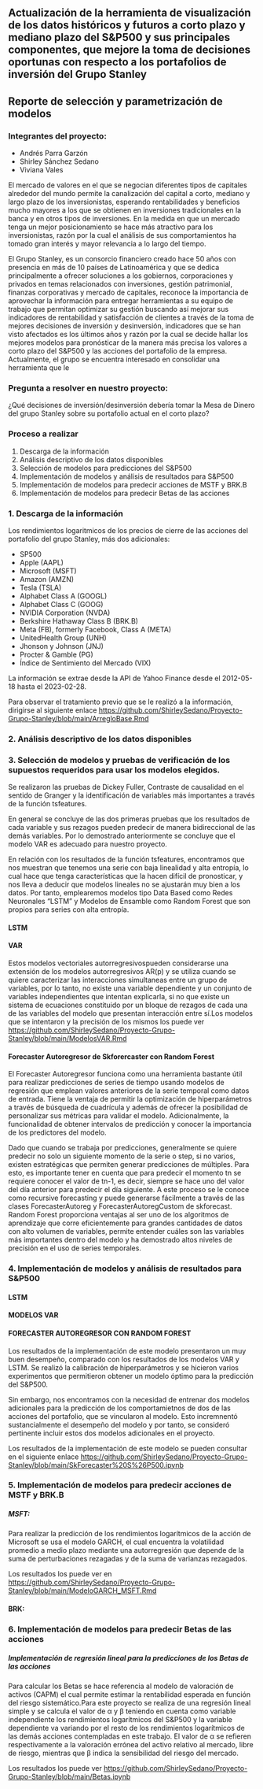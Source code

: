 ## Actualización de la herramienta de visualización de los datos históricos y futuros a corto plazo y mediano plazo del S&P500 y sus principales componentes, que mejore la toma de decisiones oportunas con respecto a los portafolios de inversión del Grupo Stanley

## Reporte de selección y parametrización de modelos 

### Integrantes del proyecto:
* Andrés Parra Garzón
* Shirley Sánchez Sedano
* Viviana Vales

El mercado de valores en el que se negocian diferentes tipos de capitales alrededor del mundo permite
la canalización del capital a corto, mediano y largo plazo de los inversionistas, esperando
rentabilidades y beneficios mucho mayores a los que se obtienen en inversiones tradicionales en la
banca y en otros tipos de inversiones. En la medida en que un mercado tenga un mejor
posicionamiento se hace más atractivo para los inversionistas, razón por la cual el análisis de sus
comportamientos ha tomado gran interés y mayor relevancia a lo largo del tiempo.

El Grupo Stanley, es un consorcio financiero creado hace 50 años con presencia en más de 10 países de
Latinoamérica y que se dedica principalmente a ofrecer soluciones a los gobiernos, corporaciones y
privados en temas relacionados con inversiones, gestión patrimonial, finanzas corporativas y mercado
de capitales, reconoce la importancia de aprovechar la información para entregar herramientas a su
equipo de trabajo que permitan optimizar su gestión buscando así mejorar sus indicadores de
rentabilidad y satisfacción de clientes a través de la toma de mejores decisiones de inversión y
desinversión, indicadores que se han visto afectados es los últimos años y razón por la cual se decide hallar los 
mejores modelos para pronósticar de la manera más precisa los valores a corto plazo del S&P500 y las acciones del portafolio de la empresa. Actualmente, el grupo se encuentra interesado en consolidar una herramienta que le

### Pregunta a resolver en nuestro proyecto:
¿Qué decisiones de inversión/desinversión debería tomar la Mesa de Dinero del grupo Stanley sobre su portafolio actual en el corto plazo?

### Proceso a realizar
1. Descarga de la información
2. Análisis descriptivo de los datos disponibles
3. Selección de modelos para predicciones del S&P500
4. Implementación de modelos y análisis de resultados para S&P500
5. Implementación de modelos para predecir acciones de MSTF y BRK.B
6. Implementación de modelos para predecir Betas de las acciones

### 1. Descarga de la información

Los rendimientos logaritmicos de los precios de cierre de las acciones del portafolio del grupo Stanley, más dos adicionales:

* SP500 
* Apple (AAPL) 
* Microsoft (MSFT)  
* Amazon (AMZN)  
* Tesla (TSLA) 
* Alphabet Class A (GOOGL)  
* Alphabet Class C (GOOG) 
* NVIDIA Corporation (NVDA) 
* Berkshire Hathaway Class B (BRK.B)  
* Meta (FB), formerly Facebook, Class A (META) 
* UnitedHealth Group (UNH) 
* Jhonson y Johnson (JNJ) 
* Procter & Gamble (PG) 
* Índice de Sentimiento del Mercado (VIX)

La información se extrae desde la API de Yahoo Finance desde el 2012-05-18 hasta el 2023-02-28.

Para observar el tratamiento previo que se le realizó a la información, dirigirse al siguiente enlace https://github.com/ShirleySedano/Proyecto-Grupo-Stanley/blob/main/ArregloBase.Rmd


### 2. Análisis descriptivo de los datos disponibles

### 3.	Selección de modelos y pruebas de verificación de los supuestos requeridos para usar los modelos elegidos.

Se realizaron las pruebas de Dickey Fuller,	Contraste de causalidad en el sentido de Granger y la identificación de variables más importantes a través de la función tsfeatures. 

En general se concluye de las dos primeras pruebas que los resultados de cada variable y sus rezagos pueden predecir de manera bidireccional de las demás variables. Por lo demostrado anteriormente se concluye que el modelo VAR es adecuado para nuestro proyecto.

En relación con los resultados de la función tsfeatures, encontramos que nos muestran que tenemos una serie con baja linealidad y alta entropía, lo cual hace que tenga características que la hacen difícil de pronosticar, y nos lleva a deducir que modelos lineales no se ajustarán muy bien a los datos. Por tanto, emplearemos modelos tipo Data Based como Redes Neuronales “LSTM” y Modelos de Ensamble como Random Forest que son propios para series con alta entropía. 


#### LSTM

#### VAR
Estos modelos vectoriales autorregresivospueden considerarse una extensión de los modelos autorregresivos AR(p) y 
se utiliza cuando se quiere caracterizar las interacciones simultaneas entre un grupo de variables, por lo tanto, no existe 
una variable dependiente y un conjunto de variables independientes que intentan explicarla, si no que existe un sistema de 
ecuaciones constituido por un bloque de rezagos de cada una de las variables del modelo que presentan interacción entre sí.Los modelos
que se intentaron y la precisión de los mismos los puede ver https://github.com/ShirleySedano/Proyecto-Grupo-Stanley/blob/main/ModelosVAR.Rmd

#### Forecaster Autoregresor de Skforercaster con Random Forest
El Forecaster Autoregresor funciona como una herramienta bastante útil para realizar predicciones de series de tiempo usando modelos de regresión que emplean valores anteriores de la serie temporal como datos de entrada. Tiene la ventaja de permitir la optimización de hiperparámetros a través de búsqueda de cuadrícula y además de ofrecer la posibilidad de personalizar sus métricas para validar el modelo. Adicionalmente, la funcionalidad de obtener intervalos de predicción y conocer la importancia de los predictores del modelo. 

Dado que cuando se trabaja por predicciones, generalmente se quiere predecir no solo un siguiente momento de la serie o step, si no varios, existen estratégicas que permiten generar predicciones de múltiples. Para esto, es importante tener en cuenta que para predecir el momento tn se requiere conocer el valor de tn-1, es decir, siempre se hace uno del valor del día anterior para predecir el día siguiente. A este proceso se le conoce como recursive forecasting y puede generarse fácilmente a través de las clases ForecasterAutoreg y ForecasterAutoregCustom de skforecast. Random Forest proporciona ventajas al ser uno de los algoritmos de aprendizaje que corre eficientemente para grandes cantidades de datos con alto volumen de variables, permite entender cuáles son las variables más importantes dentro del modelo y ha demostrado altos niveles de precisión en el uso de series temporales.

### 4. Implementación de modelos y análisis de resultados para S&P500

#### LSTM


#### MODELOS VAR


#### FORECASTER AUTOREGRESOR CON RANDOM FOREST
Los resultados de la implementación de este modelo presentaron un muy buen desempeño, comparado con los resultados de los modelos VAR y LSTM. Se realizó la calibración de hiperparámetros y se hicieron varios experimentos que permitieron obtener un modelo óptimo para la predicción del S&P500. 

Sin embargo, nos encontramos con la necesidad de entrenar dos modelos adicionales para la predicción de los comportamietnos de dos de las acciones del portafolio, que se vincularon al modelo. Esto incremnentó sustancialmente el desempeño del modelo y por tanto, se consideró pertinente incluir estos dos modelos adicionales en el proyecto.

Los resultados de la implementación de este modelo se pueden consultar en el siguiente enlace 
https://github.com/ShirleySedano/Proyecto-Grupo-Stanley/blob/main/SkForecaster%20S%26P500.ipynb

### 5. Implementación de modelos para predecir acciones de MSTF y BRK.B

##### MSFT: 
Para realizar la predicción de los rendimientos logarítmicos de la acción de Microsoft se usa el modelo GARCH, el cual encuentra la volatilidad promedio a medio plazo mediante una autorregresión que depende de la suma de perturbaciones rezagadas y de la suma de varianzas rezagados. 

Los resultados los puede ver en https://github.com/ShirleySedano/Proyecto-Grupo-Stanley/blob/main/ModeloGARCH_MSFT.Rmd

#### BRK:

### 6. Implementación de modelos para predecir Betas de las acciones

##### Implementación de regresión lineal para la predicciones de los Betas de las acciones 

Para calcular los Betas se hace referencia al modelo de valoración de activos (CAPM) el cual permite estimar la rentabilidad esperada en función del riesgo sistemático.Para este proyecto se realiza de una regresión lineal simple y se calcula el valor de α y β teniendo en cuenta como variable independiente los rendimientos logarítmicos del S&P500 y la variable dependiente va variando por el resto de los rendimientos logarítmicos de las demás acciones contempladas en este trabajo.  El valor de α se refieren respectivamente a la valoración errónea del activo relativo al mercado, libre de riesgo, mientras que β indica la sensibilidad del riesgo del mercado. 

Los resultados los puede ver https://github.com/ShirleySedano/Proyecto-Grupo-Stanley/blob/main/Betas.ipynb


